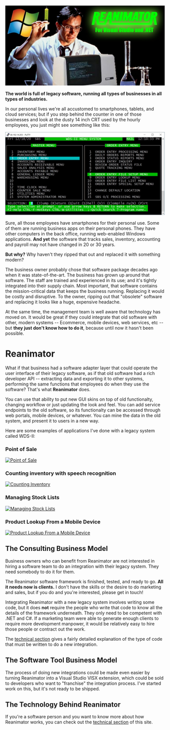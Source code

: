 ![Reanimator gloss](/images/ReanimatorGloss.jpg)

**The world is full of legacy software, running all types of businesses in all types of industries.**

In our personal lives we're all accustomed to smartphones, tablets, and cloud services; but if you step behind the counter in one of those businesses and look at the dusty 14 inch CRT used by the hourly employees, you just might see something like this:

![WDS-II screen capture](/images/WDS_II_example.jpg)

Sure, all those employees have smartphones for their personal use.  Some of them are running business apps on their personal phones.  They have other computers in the back office, running web-enabled Windows applications.  **And yet** the software that tracks sales, inventory, accounting and payroll may not have changed in 20 or 30 years.

**But why?**  Why haven't they ripped that out and replaced it with something modern?

The business owner probably chose that software package decades ago when it was state-of-the-art.  The business has grown up around that software.  The staff are trained and experienced in its use; and it's tightly integrated into their supply chain.  Most important, that software contains the mission-critical data that keeps the business running.  Replacing it would be costly and disruptive.  To the owner, ripping out that "obsolete" software and replacing it looks like a huge, expensive headache.

At the same time, the management team is well aware that technology has moved on.  It would be great if they could integrate that old software with other, modern systems -- Ecommerce, mobile devices, web services, etc -- but **they just don't know how to do it**, because until now it hasn't been possible.

# Reanimator

What if that business had a software adapter layer that could operate the user interface of their legacy software, as if that old software had a rich developer API -- extracting data and exporting it to other systems, performing the same functions that employees do when they use the software?  That's what **Reanimator** does.

You can use that ability to put new GUI skins on top of old functionalty, changing workflow or just updating the look and feel.  You can add service endpoints to the old software, so its functionalty can be accessed through web portals, mobile devices, or whatever.  You can mine the data in the old system, and present it to users in a new way.

Here are some examples of applications I've done with a legacy system called WDS-II:

### Point of Sale

[![Point of Sale](http://img.youtube.com/vi/3t3N_ouGeCk/0.jpg)](http://www.youtube.com/watch?v=3t3N_ouGeCk "Point of Sale")

### Counting inventory with speech recognition

[![Counting Inventory](http://img.youtube.com/vi/ziy9DvCxrRc/0.jpg)](http://www.youtube.com/watch?v=ziy9DvCxrRc "Counting Inventory")

### Managing Stock Lists

[![Managing Stock Lists](http://img.youtube.com/vi/2bcLmyh1NrA/0.jpg)](http://www.youtube.com/watch?v=2bcLmyh1NrA "Managing Stock Lists")

### Product Lookup From a Mobile Device

[![Product Lookup From a Mobile Device](http://img.youtube.com/vi/tah2IuiGp5Q/0.jpg)](http://www.youtube.com/watch?v=tah2IuiGp5Q "Product Lookup From a Mobile Device")

## The Consulting Business Model

Business owners who can benefit from Reanimator are not interested in hiring a software team to do an integration with their legacy system.  They need somebody to do it for them.

The Reanimator software framework is finished, tested, and ready to go.  **All it needs now is clients.**  I don't have the skills or the desire to do marketing and sales, but if you do and you're interested, please get in touch!

Integrating Reanimator with a new legacy system involves writing some code, but it does **not** require the people who write that code to know all the details of the framework underneath.  They only need to be competent with .NET and C#.  If a marketing team were able to generate enough clients to require more development manpower, it would be relatively easy to hire those people or contract out the work.

The [technical section](technical.md) gives a fairly detailed explanation of the type of code that must be written to do a new integration.

## The Software Tool Business Model

The process of doing new integrations could be made even easier by turning Reanimator into a Visual Studio VISX extension, which could be sold to developers who want to "franchise" the integration process.  I've started work on this, but it's not ready to be shipped.

## The Technology Behind Reanimator

If you're a software person and you want to know more about how Reanimator works, you can check out the [technical section](technical.md) of this site.

